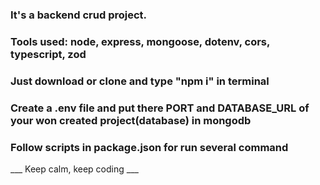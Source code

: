 ### It's a backend crud project. 
### Tools used: node, express, mongoose, dotenv, cors, typescript, zod
### Just download or clone and type "npm i" in terminal
### Create a .env file and put there PORT and DATABASE_URL of your won created project(database) in mongodb
### Follow scripts in package.json for run several command

___ Keep calm, keep coding ___
